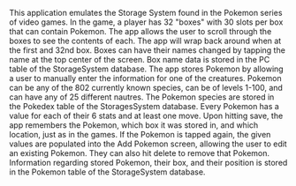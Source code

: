 This application emulates the Storage System found in the Pokemon series of video games. 
In the game, a player has 32 "boxes" with 30 slots per box that can contain Pokemon. 
The app allows the user to scroll through the boxes to see the contents of each. 
The app will wrap back around when at the first and 32nd box. 
Boxes can have their names changed by tapping the name at the top center of the screen. 
Box name data is stored in the PC table of the StorageSystem database. 
The app stores Pokemon by allowing a user to manually enter the information for one of the creatures. 
Pokemon can be any of the 802 currently known species, can be of levels 1-100, and can have any of 25 different nautres. 
The Pokemon species are stored in the Pokedex table of the StoragesSystem database.
Every Pokemon has a value for each of their 6 stats and at least one move. Upon hitting save, the app remembers the Pokemon, which box it was stored in, and which location, just as in the games.
If the Pokemon is tapped again, the given values are populated into the Add Pokemon screen, allowing the user to edit an existing Pokemon. 
They can also hit delete to remove that Pokemon. 
Information regarding stored Pokemon, their box, and their position is stored in the Pokemon table of the StorageSystem database.